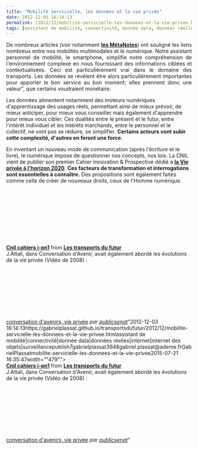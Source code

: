```yaml
---
title: "Mobilité servicielle, les données et la vie privée"
date: 2012-12-03 16:14:13
permalink: /2012/12/mobilite-servicielle-les-donnees-et-la-vie-privee.html
tags: [assistant de mobilité, connectivité, donnée data, données réelles, internet, internet des objets, surveillance]
---
```


<p style="text-align: justify;">De nombreux articles (voir notamment <strong><a href="https://gabrielplassat.github.io/transportsdufutur/les-metanotes-tdf-transports-du-futur" target="_blank">les MétaNotes</a></strong>) ont souligné les liens nombreux entre nos mobilités multimodales et le numérique. Notre assistant personnel de mobilité, le smartphone, simplifie notre compréhension de l'environnement complexe en nous fournissant des informations ciblées et contextualisées. Ceci est particulièrement vrai dans le domaine des transports. Les données se révèlent être alors particulièrement importantes pour apporter le bon service au bon moment; elles prennent donc une valeur", que certains voudraient monétaire. </p> <p style=""text-align: justify>Les données alimentent notamment des moteurs numériques d'apprentissage des usages réels, permettant ainsi de mieux prévoir, de mieux anticiper, pour mieux vous conseiller mais également d'apprendre pour mieux vous cibler. Ces dualités entre le présent et le futur, entre l'intérêt individuel et les intérêts marchands, entre le personnel et le collectif, ne vont pas se réduire, se simplifier. <strong>Certains acteurs vont subir cette complexité, d'autres en feront une force</strong>. </p>  <!--more-->   <p style=""text-align: justify>En inventant un nouveau mode de communication (après l'écriture et le livre), le numérique impose de questionner nos concepts, nos lois. La CNIL vient de publier son premier Cahier Innovation & Prospective dédié à <strong><a href=""http://www.cnil.fr/la-cnil/actualite/article/article/cahier-innovation-et-prospective-n1-le-futur-de-la-vie-privee-vue-par-42-experts/"" target=""_blank"">la Vie privée à l'horizon 2020</a></strong>. <strong>Ces facteurs de transformation et interrogations sont essentielles à connaître.</strong> Des propositions sont également faites comme celle de créer de nouveaux droits, ceux de l'Homme numérique.</p> <iframe frameborder=""0"" height=""511"" marginheight=""0"" marginwidth=""0"" scrolling=""no"" src=""http://fr.slideshare.net/slideshow/embed_code/15465326"" style=""border: 1px solid #CCC border-width: 1px 1px 0 margin-bottom: 5px width=""479""> </iframe> <div style=""margin-bottom: 5px> <strong> <a href=""http://fr.slideshare.net/transportsdufutur/cnil-cahiers-ipn1"" target=""_blank"" title=""Cnil cahiers i-pn1"">Cnil cahiers i-pn1</a> </strong> from <strong><a href=""http://fr.slideshare.net/transportsdufutur"" target=""_blank"">Les transports du futur</a></strong> </div> <div style=""margin-bottom: 5px>J.Attali, dans Conversation d'Avenir, avait également abordé les évolutions de la vie privée (Vidéo de 2008) :</div> <iframe frameborder=""0"" height=""360"" src=""http://www.dailymotion.com/embed/video/x5r37j"" width=""480""></iframe><br /><a href=""http://www.dailymotion.com/video/x5r37j_conversation-d-avenirs-vie-privee_news"" target=""_blank"">conversation d'avenirs, vie privée</a> <em>par <a href=""http://www.dailymotion.com/publicsenat"" target=""_blank"">publicsenat</a></em>"2012-12-03 16:14:13https://gabrielplassat.github.io/transportsdufutur/2012/12/mobilite-servicielle-les-donnees-et-la-vie-privee.htmlassistant de mobilité|connectivité|donnée data|données réelles|internet|internet des objets|surveillancepublish7gabrielplassat3948gabriel.plassat@ademe.frGabrielPlassatmobilite-servicielle-les-donnees-et-la-vie-privee2015-07-21 16:35:47width=""479""> </iframe> <div style=""margin-bottom: 5px> <strong> <a href=""http://fr.slideshare.net/transportsdufutur/cnil-cahiers-ipn1"" target=""_blank"" title=""Cnil cahiers i-pn1"">Cnil cahiers i-pn1</a> </strong> from <strong><a href=""http://fr.slideshare.net/transportsdufutur"" target=""_blank"">Les transports du futur</a></strong> </div> <div style=""margin-bottom: 5px>J.Attali, dans Conversation d'Avenir, avait également abordé les évolutions de la vie privée (Vidéo de 2008) :</div> <iframe frameborder=""0"" height=""360"" src=""http://www.dailymotion.com/embed/video/x5r37j"" width=""480""></iframe><br /><a href=""http://www.dailymotion.com/video/x5r37j_conversation-d-avenirs-vie-privee_news"" target=""_blank"">conversation d'avenirs, vie privée</a> <em>par <a href=""http://www.dailymotion.com/publicsenat"" target=""_blank"">publicsenat</a></em>"
